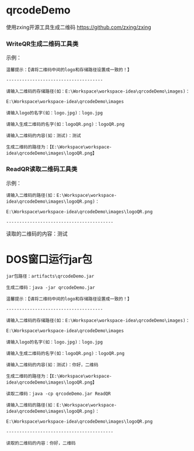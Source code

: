 # qrcodeDemo
使用zxing开源工具生成二维码  https://github.com/zxing/zxing

### WriteQR生成二维码工具类

示例：

`温馨提示：【请将二维码中间的logo和存储路径设置成一致的！】`

`-------------------------------------`

`请输入二维码的存储路径(如：E:\Workspace\workspace-idea\qrcodeDemo\images)：`

`E:\Workspace\workspace-idea\qrcodeDemo\images`

`请输入logo的名字(如：logo.jpg)：logo.jpg`

`请输入生成二维码的名字(如：logoQR.png)：logoQR.png`

`请输入二维码的内容(如：测试)：测试`

`生成二维码的路径为：【E:\Workspace\workspace-idea\qrcodeDemo\images\logoQR.png】`

### ReadQR读取二维码工具类

示例：

`请输入二维码的路径(如：E:\Workspace\workspace-idea\qrcodeDemo\images\logoQR.png)：`

`E:\Workspace\workspace-idea\qrcodeDemo\images\logoQR.png`

`-----------------------------------------`

读取的二维码的内容：测试

# DOS窗口运行jar包

`jar包路径：artifacts\qrcodeDemo.jar`

`生成二维码：java -jar qrcodeDemo.jar`

`温馨提示：【请将二维码中间的logo和存储路径设置成一致的！】`

`-------------------------------------`

`请输入二维码的存储路径(如：E:\Workspace\workspace-idea\qrcodeDemo\images)：`

`E:\Workspace\workspace-idea\qrcodeDemo\images`

`请输入logo的名字(如：logo.jpg)：logo.jpg`

`请输入生成二维码的名字(如：logoQR.png)：logoQR.png`

`请输入二维码的内容(如：测试)：你好，二维码`

`生成二维码的路径为：【E:\Workspace\workspace-idea\qrcodeDemo\images\logoQR.png】`

`读取二维码：java -cp qrcodeDemo.jar ReadQR`

`请输入二维码的路径(如：E:\Workspace\workspace-idea\qrcodeDemo\images\logoQR.png)：`

`E:\Workspace\workspace-idea\qrcodeDemo\images\logoQR.png`

`-----------------------------------------`

`读取的二维码的内容：你好，二维码`

